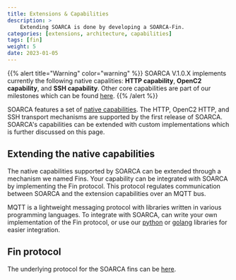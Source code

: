 ```yaml
---
title: Extensions & Capabilities
description: >
    Extending SOARCA is done by developing a SOARCA-Fin.  
categories: [extensions, architecture, capabilities]
tags: [fin]
weight: 5
date: 2023-01-05
---
```



{{% alert title="Warning" color="warning" %}}
SOARCA V.1.0.X implements currently the following native capalities: **HTTP capability**, **OpenC2 capability**, and **SSH capability**. Other core capabilities are part of our milestones which can be found [here]().
{{% /alert %}}

SOARCA features a set of [native capabilities](/docs/soarca-extensions/native-capabilities). The HTTP, OpenC2 HTTP, and SSH transport mechanisms are supported by the first release of SOARCA. SOARCA's capabilities can be extended with custom implementations which is further discussed on this page.

## Extending the native capabilities

The native capabilities supported by SOARCA can be extended through a mechanism we named Fins. Your capability can be integrated with SOARCA by implementing the Fin protocol. This protocol regulates communication between SOARCA and the extension capabilities over an MQTT bus.

MQTT is a lightweight messaging protocol with libraries written in various programming languages. To integrate with SOARCA, can write your own implementation of the Fin protocol, or use our [python]() or [golang]() libraries for easier integration.

## Fin protocol

The underlying protocol for the SOARCA fins can be [here](/docs/soarca-extensions/fin-protocol).

